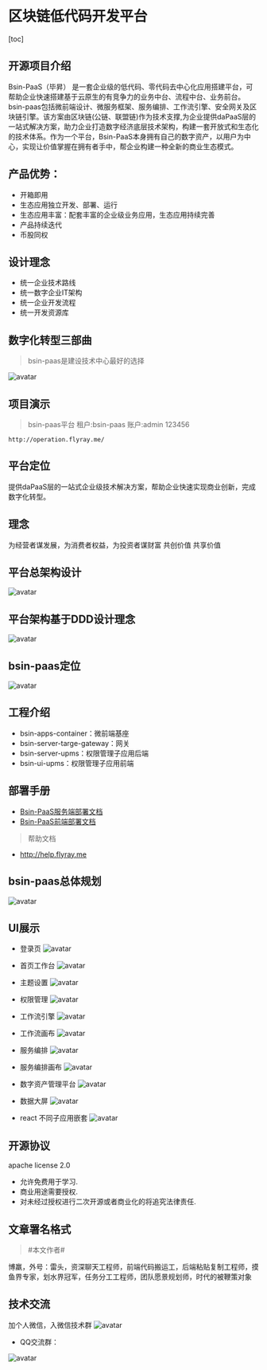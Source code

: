 # 区块链低代码开发平台
[toc]

## 开源项目介绍
Bsin-PaaS（毕昇） 是一套企业级的低代码、零代码去中心化应用搭建平台，可帮助企业快速搭建基于云原生的有竞争力的业务中台、流程中台、业务前台。bsin-paas包括微前端设计、微服务框架、服务编排、工作流引擎、安全网关及区块链引擎。该方案由区块链(公链、联盟链)作为技术支撑,为企业提供daPaaS层的一站式解决方案，助力企业打造数字经济底层技术架构，构建一套开放式和生态化的技术体系。作为一个平台，Bsin-PaaS本身拥有自己的数字资产，以用户为中心，实现让价值掌握在拥有者手中，帮企业构建一种全新的商业生态模式。

## 产品优势：
* 开箱即用
* 生态应用独立开发、部署、运行
* 生态应用丰富：配套丰富的企业级业务应用，生态应用持续完善
* 产品持续迭代
* 币股同权

## 设计理念
* 统一企业技术路线
* 统一数字企业IT架构
* 统一企业开发流程
* 统一开发资源库

## 数字化转型三部曲
> bsin-paas是建设技术中心最好的选择

![avatar](./doc/images/sys/数字化转型三部曲.png)

## 项目演示

>bsin-paas平台 租户:bsin-paas 账户:admin 123456
```
http://operation.flyray.me/
```

## 平台定位
提供daPaaS层的一站式企业级技术解决方案，帮助企业快速实现商业创新，完成数字化转型。

## 理念
为经营者谋发展，为消费者权益，为投资者谋财富
共创价值 共享价值


## 平台总架构设计
![avatar](./doc/images/sys/架构设计.png)

## 平台架构基于DDD设计理念
![avatar](./doc/images/sys/DDD设计理念.png)

## bsin-paas定位
![avatar](./doc/images/sys/bsin-paas定位.png)

## 工程介绍
* bsin-apps-container：微前端基座
* bsin-server-targe-gateway：网关
* bsin-server-upms：权限管理子应用后端
* bsin-ui-upms：权限管理子应用前端

## 部署手册

* [Bsin-PaaS服务端部署文档](./Bsin-PaaS服务端部署文档.md)
* [Bsin-PaaS前端部署文档](./Bsin-PaaS前端部署文档.md)

> 帮助文档
* http://help.flyray.me

## bsin-paas总体规划
![avatar](./doc/images/sys/bsin-paas体系.png)

## UI展示
* 登录页
![avatar](./doc/images/sys/首页.png)

* 首页工作台
![avatar](./doc/images/sys/工作台.png)

* 主题设置
![avatar](./doc/images/sys/主题设置.png)

* 权限管理
![avatar](./doc/images/sys/权限管理.png)

* 工作流引擎
![avatar](./doc/images/sys/工作流引擎.png)

* 工作流画布
![avatar](./doc/images/sys/工作流画布.png)

* 服务编排
![avatar](./doc/images/sys/服务编排.png)

* 服务编排画布
![avatar](./doc/images/sys/服务编排1.png)

* 数字资产管理平台
![avatar](./doc/images/sys/数字资产管理平台.png)

* 数据大屏
![avatar](./doc/images/sys/数据大屏.png)

* react 不同子应用嵌套
![avatar](./doc/images/sys/react应用嵌套.png)

## 开源协议

apache license 2.0

* 允许免费用于学习.
* 商业用途需要授权.
* 对未经过授权进行二次开源或者商业化的将追究法律责任.

## 文章署名格式
>#本文作者#

博羸，外号：雷头，资深聊天工程师，前端代码搬运工，后端粘贴复制工程师，摸鱼界专家，划水界冠军，任务分工工程师，团队愿景规划师，时代的被鞭策对象

## 技术交流

加个人微信，入微信技术群
![avatar](./doc/images/bsin-bot微信.jpg)

* QQ交流群： 

![avatar](./doc/images/qq交流群.png)


